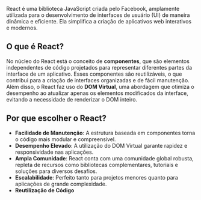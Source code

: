 React é uma biblioteca JavaScript criada pelo Facebook, amplamente utilizada para o desenvolvimento de interfaces de usuário (UI) de maneira dinâmica e eficiente. Ela simplifica a criação de aplicativos web interativos e modernos.

## O que é React?

No núcleo do React está o conceito de **componentes**, que são elementos independentes de código projetados para representar diferentes partes da interface de um aplicativo. Esses componentes são reutilizáveis, o que contribui para a criação de interfaces organizadas e de fácil manutenção. Além disso, o React faz uso do **DOM Virtual**, uma abordagem que otimiza o desempenho ao atualizar apenas os elementos modificados da interface, evitando a necessidade de renderizar o DOM inteiro.

## Por que escolher o React?

- **Facilidade de Manutenção**: A estrutura baseada em componentes torna o código mais modular e compreensível.
- **Desempenho Elevado**: A utilização do DOM Virtual garante rapidez e responsividade nas aplicações.
- **Ampla Comunidade**: React conta com uma comunidade global robusta, repleta de recursos como bibliotecas complementares, tutoriais e soluções para diversos desafios.
- **Escalabilidade**: Perfeito tanto para projetos menores quanto para aplicações de grande complexidade.
- **Reutilização de Código**













